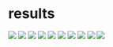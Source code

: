 
# results

![](Al(OH)3.png)
![](Fe2+.png)
![](NO3-.png)
![](OM2.png)
![](PO4.png)
![](Fe(OH)3.png)
![](NH4+.png)
![](OM.png)
![](Oxygen.png)
![](PO4adsa.png)
